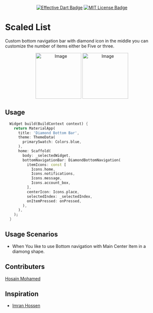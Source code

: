 <p align="center">
	<a href="https://github.com/tenhobi/effective_dart"><img src="https://img.shields.io/badge/style-effective_dart-40c4ff.svg" alt="Effective Dart Badge"></a>
	<a href="https://opensource.org/licenses/MIT"><img src="https://img.shields.io/badge/license-MIT-purple.svg" alt="MIT License Badge"></a>
</p>

</p>
<p align = "center">
<!-- <a href="https://pub.dev/packages/scaled_list"> Pub.dev</a> -->
</p>


# Scaled List
Custom bottom navigation bar with diamond icon in the middle you can customize the number of items either be Five or three.


<p align="center">
	<img src="https://i.imgur.com/HeBaWm8.png" alt="Image" height="150"/>
	<img src="https://i.imgur.com/nW7CuBE.png" alt="Image" height="150"/>
	
	

## Usage

```dart
  Widget build(BuildContext context) {
    return MaterialApp(
      title: 'Diamond Bottom Bar',
      theme: ThemeData(
        primarySwatch: Colors.blue,
      ),
      home: Scaffold(
        body: _selectedWidget,
        bottomNavigationBar: DiamondBottomNavigation(
          itemIcons: const [
            Icons.home,
            Icons.notifications,
            Icons.message,
            Icons.account_box,
          ],
          centerIcon: Icons.place,
          selectedIndex: _selectedIndex,
          onItemPressed: onPressed,
        ),
      ),
    );
  }
  ```
  
## Usage Scenarios
- When You like to use Bottom navigation with Main Center Item in a diamong shape.

## Contributers
<a href="https://github.com/hosain-mohamed">Hosain Mohamed</a>

## Inspiration
- <a href="https://dribbble.com/shots15332641-Medical-Mobile-App">Imran Hossen</a>
